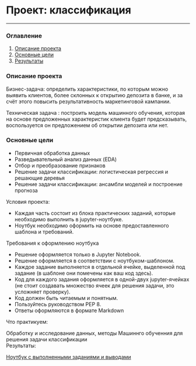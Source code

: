# Проект: классификация
---

### Оглавление

1. [Описание проекта](#disc)
2. [Основные цели](#w_case)
3. [Результаты](Project_4_ML.ipynb)

### <a id ='disc'> Описание проекта 

Бизнес-задача: определить характеристики, по которым можно выявить клиентов, более склонных к открытию депозита в банке, и за счёт этого повысить результативность маркетинговой кампании.

Техническая задача : построить модель машинного обучения, которая на основе предложенных характеристик клиента будет предсказывать, воспользуется он предложением об открытии депозита или нет.


### <a id ='w_case'> Основные цели

* Первичная обработка данных
* Разведывательный анализ данных (EDA)
* Отбор и преобразование признаков
* Решение задачи классификации: логистическая регрессия и решающие деревья
* Решение задачи классификации: ансамбли моделей и построение прогноза

Условия проекта:

- Каждая часть состоит из блока практических заданий, которые необходимо выполнить в jupyter-ноутбуке.
- Ноутбук необходимо оформить на основе предоставленного шаблона и требований.


Требования к оформлению ноутбука

- Решение оформляется только в Jupyter Notebook.
- Решение оформляется в соответствии с ноутбуком-шаблоном.
- Каждое задание выполняется в отдельной ячейке, выделенной под задание (в шаблоне они помечены как ваш код здесь).
- Код для каждого задания оформляется в одной-двух jupyter-ячейках (не стоит создавать множество ячеек для решения задачи, это усложняет проверку).
- Код должен быть читаемым и понятным. 
- Пользуйтесь руководством PEP 8.
- Ответы оформляются в формате Markdown 


Что практикуем:

Обработку и исследование данных, методы Машиннго обученния для решения задачи классификации  
Результаты:

[Ноутбук с выполненными заданиями и выводами](Project_4_ML.ipynb)